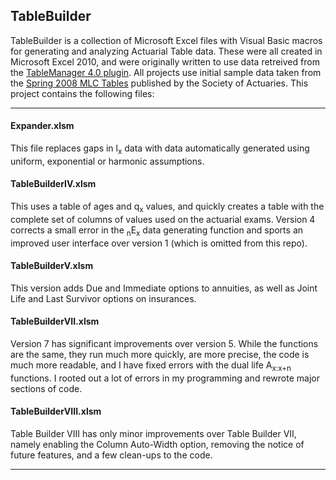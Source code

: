 ## TableBuilder ##
TableBuilder is a collection of Microsoft Excel files with Visual Basic macros for generating and analyzing Actuarial Table data.  These were all created in Microsoft Excel 2010, and were originally written to use data retreived from the [TableManager 4.0 plugin](http://www.soa.org/professional-interests/technology/tech-table-manager.aspx).  All projects use initial sample data taken from the [Spring 2008 MLC Tables](http://www.soa.org/Files/Edu/edu-2008-spring-mlc-tables.pdf) published by the Society of Actuaries.
This project contains the following files:

----------
#### Expander.xlsm ####
This file replaces gaps in l<sub>x</sub> data with data automatically generated using uniform, exponential or harmonic assumptions.

#### TableBuilderIV.xlsm ####
This uses a table of ages and q<sub>x</sub> values, and quickly creates a table with the complete set of columns of values used on the actuarial exams.  Version 4 corrects a small error in the <sub>n</sub>E<sub>x</sub> data generating function and sports an improved user interface over version 1 (which is omitted from this repo).

#### TableBuilderV.xlsm ####
This version adds Due and Immediate options to annuities, as well as Joint Life and Last Survivor options on insurances.

#### TableBuilderVII.xlsm ####
Version 7 has significant improvements over version 5.  While the functions are the same, they run much more quickly, are more precise, the code is much more readable, and I have fixed errors with the dual life A<sub>x:x+n</sub> functions.  I rooted out a lot of errors in my programming and rewrote major sections of code.

#### TableBuilderVIII.xlsm ####
Table Builder VIII has only minor improvements over Table Builder VII, namely enabling the Column Auto-Width option, removing the notice of future features, and a few clean-ups to the code.

----------
